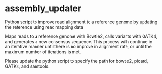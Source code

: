 # assembly_updater
Python script to improve read alignment to a reference genome by updating the reference using read mapping data

Maps reads to a reference genome with Bowtie2, calls variants with GATK4, and generates a new consensus sequence.
This process with continue in an iterative manner until there is no improve in alignment rate, or until the maximum number of iterations is met.

Please update the python script to specify the path for bowtie2, picard, GATK4, and samtools.
